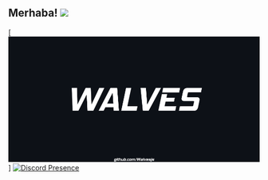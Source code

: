 ## Merhaba! <img src="https://raw.githubusercontent.com/iampavangandhi/iampavangandhi/master/gifs/Hi.gif" width="30px">

<!---
wizzdev0/wizzdev0 is a ✨ special ✨ repository because its `README.md` (this file) appears on your GitHub profile.
You can click the Preview link to take a look at your changes.
--->
[![Walvesjs](https://github.com/Walvesjs/Walvesjs/blob/master/media/walvesgithub.png?raw=true)]
[![Discord Presence](https://lanyard-profile-readme.vercel.app/api/734545539458269368
                            )](https://discord.com/users/734545539458269368)
